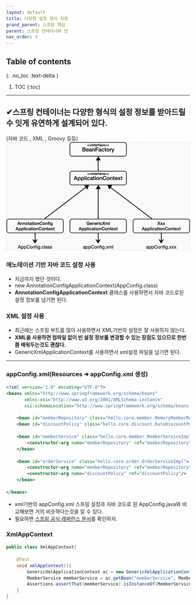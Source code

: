 ```yaml
---
layout: default
title: 다양한 설정 형식 지원
grand_parent: 스프링 핵심
parent: 스프링 컨테이너와 빈
nav_order: 3
---
```

## Table of contents
{: .no_toc .text-delta }

1. TOC
{:toc}
---

## ✔**스프링 컨테이너는 다양한 형식의 설정 정보를 받아드릴 수 잇게 유연하게 설계되어 있다.**
(자바 코드 , XML , Groovy 등등)
![](../../assets/images/spring-core/spring-container&bean/12.png)

### **애노테이션 기반 자바 코드 설정 사용**

-   지금까지 했던 것이다.
-   new AnnotationConfigApplicationContext(AppConfig.class)
-   **AnnotationConfigApplicationContext** 클래스를 사용하면서 자바 코드로된 설정 정보를 넘기면 된다.

### **XML 설정 사용**

-   최근에는 스프링 부트를 많이 사용하면서 XML기반의 설정은 잘 사용하지 않는다.
-   **XML을 사용하면 컴파일 없이 빈 설정 정보를 변경할 수 있는 장점도 있으므로 한번 쯤 배워두는것도 괜찮다.**
-   GenericXmlApplicationContext를 사용하면서 xml설정 파일을 넘기면 된다.

* * *

### **appConfig.xml**(Resources ➜ appConfig.xml 생성)
```xml
<?xml version="1.0" encoding="UTF-8"?>
<beans xmlns="http://www.springframework.org/schema/beans"
       xmlns:xsi="http://www.w3.org/2001/XMLSchema-instance"
       xsi:schemaLocation="http://www.springframework.org/schema/beans http://www.springframework.org/schema/beans/spring-beans.xsd">

    <bean id="memberRepository" class="hello.core.member.MemoryMemberRepository"/>
    <bean id="discountPolicy" class="hello.core.discount.RateDiscountPolicy"/>

    <bean id="memberService" class="hello.core.member.MemberServiceImpl">
        <constructor-arg name="memberRepository" ref="memberRepository"/>
    </bean>

    <bean id="orderService" class="hello.core.order.OrderServiceImpl">
        <constructor-arg name="memberRepository" ref="memberRepository"/>
        <constructor-arg name="discountPolicy" ref="discountPolicy"/>
    </bean>

</beans>
```
- xml기반의 appConfig.xml 스프링 설정과 자바 코드로 된 AppConfig.java와 비교해보면 거의 비슷하다는것을 알 수 있다.
- 필요하면 [스프링 공식 레퍼런스 문서](https://spring.io/projects/spring-framework)를 확인하자.

### **XmlAppContext**
```java
public class XmlAppContext{

    @Test
    void xmlAppContext(){
        GenericXmlApplicationContext ac = new GenericXmlApplicationContext("appConfig.xml");
        MemberService memberService = ac.getBean("memberService", MemberService.class);
        Assertions.assertThat(memberService).isInstanceOf(MemberService.class);
    }
}
```
